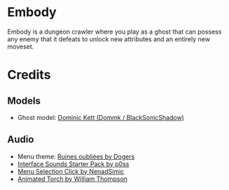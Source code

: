 # Embody

Embody is a dungeon crawler where you play as a ghost that can possess any enemy that it defeats to unlock new attributes and an entirely new moveset.

# Credits

## Models
- Ghost model: [Dominic Kett (Dommk / BlackSonicShadow)](https://www.cgtrader.com/free-3d-models/character/fantasy/ghost-11a024a0-ecbc-4b17-aa26-9cab5ce2e7b4)

## Audio
- Menu theme: [Ruines oubliées by Dogers](https://opengameart.org/content/ruines-oubli%C3%A9es)
- [Interface Sounds Starter Pack by p0ss](https://opengameart.org/content/interface-sounds-starter-pack)
- [Menu Selection Click by NenadSimic](https://opengameart.org/content/menu-selection-click)
- [Animated Torch by William Thompson](https://opengameart.org/content/lpc-animated-torch)